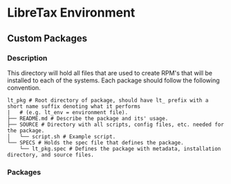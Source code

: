 # LibreTax Environment
## Custom Packages
### Description
This directory will hold all files that are used to create RPM's that will be installed to each of the systems. Each package should follow the following convention.
```shell
lt_pkg # Root directory of package, should have lt_ prefix with a short name suffix denoting what it performs
|   # (e.g. lt_env = environment file).
├── README.md # Describe the package and its' usage.
├── SOURCE # Directory with all scripts, config files, etc. needed for the package.
│   └── script.sh # Example script.
└── SPECS # Holds the spec file that defines the package.
    └── lt_pkg.spec # Defines the package with metadata, installation directory, and source files.
```
### Packages
